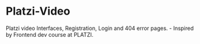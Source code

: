 # Platzi-Video
Platzi video Interfaces, Registration, Login and 404 error pages. - Inspired by Frontend dev course at PLATZI.
